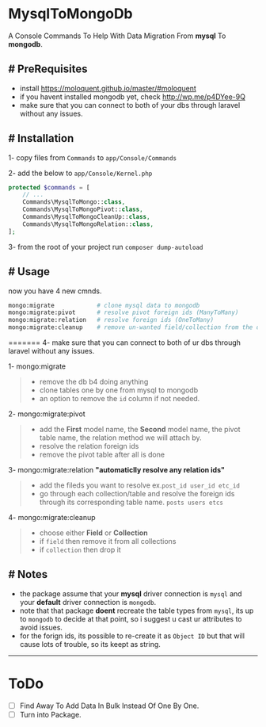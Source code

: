 # MysqlToMongoDb
A Console Commands To Help With Data Migration From **mysql** To **mongodb**.

## # PreRequisites
- install https://moloquent.github.io/master/#moloquent
- if you havent installed mongodb yet, check http://wp.me/p4DYee-9Q
- make sure that you can connect to both of your dbs through laravel without any issues.

## # Installation
1- copy files from `Commands` to `app/Console/Commands`

2- add the below to `app/Console/Kernel.php`

```php
protected $commands = [
    // ...
    Commands\MysqlToMongo::class,
    Commands\MysqlToMongoPivot::class,
    Commands\MysqlToMongoCleanUp::class,
    Commands\MysqlToMongoRelation::class,
];
```

3- from the root of your project run `composer dump-autoload`

## # Usage
now you have 4 new cmnds.

```bash
mongo:migrate            # clone mysql data to mongodb
mongo:migrate:pivot      # resolve pivot foreign ids (ManyToMany)
mongo:migrate:relation   # resolve foreign ids (OneToMany)
mongo:migrate:cleanup    # remove un-wanted field/collection from the db
```
=======
4- make sure that you can connect to both of ur dbs through laravel without any issues.

1- mongo:migrate
>  - remove the db b4 doing anything
>  - clone tables one by one from mysql to mongodb
>  - an option to remove the `id` column if not needed.

2- mongo:migrate:pivot
>  - add the **First** model name, the **Second** model name, the pivot table name, the relation method we will attach by.
>  - resolve the relation foreign ids
>  - remove the pivot table after all is done

3- mongo:migrate:relation **"automaticlly resolve any relation ids"**
>  - add the fileds you want to resolve ex.`post_id user_id etc_id`
>  - go through each collection/table and resolve the foreign ids through its corresponding table name. `posts users etcs`

4- mongo:migrate:cleanup
>  - choose either **Field** or **Collection**
>  - if `field` then remove it from all collections
>  - if `collection` then drop it

## # Notes
- the package assume that your **mysql** driver connection is `mysql` and your **default** driver connection is `mongodb`.
- note that that package **doent** recreate the table types from `mysql`, its up to `mongodb` to decide at that point, so i suggest u cast ur attributes to avoid issues.
- for the forign ids, its possible to re-create it as `Object ID` but that will cause lots of trouble, so its keept as string.

---

# ToDo

* [ ] Find Away To Add Data In Bulk Instead Of One By One.
* [ ] Turn into Package.
